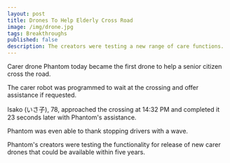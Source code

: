 ```yaml
---
layout: post
title: Drones To Help Elderly Cross Road
image: /img/drone.jpg
tags: Breakthroughs
published: false
description: The creators were testing a new range of care functions.
---
```


Carer drone Phantom today became the first drone to help a senior citizen cross the road.

The carer robot was programmed to wait at the crossing and offer assistance if requested.

Isako (いさ子), 78, approached the crossing at 14:32 PM and completed it 23 seconds later with Phantom's assistance.

Phantom was even able to thank stopping drivers with a wave.

Phantom's creators were testing the functionality for release of new carer drones that could be available within five years.
